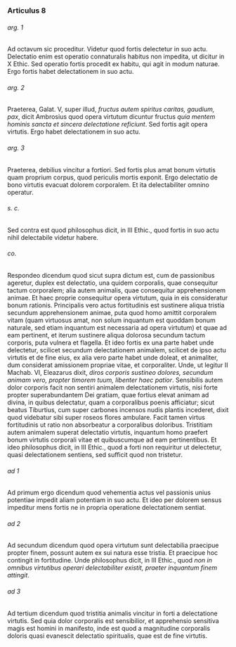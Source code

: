 ### Articulus 8

###### arg. 1
Ad octavum sic proceditur. Videtur quod fortis delectetur in suo actu. Delectatio enim est operatio connaturalis habitus non impedita, ut dicitur in X Ethic. Sed operatio fortis procedit ex habitu, qui agit in modum naturae. Ergo fortis habet delectationem in suo actu.

###### arg. 2
Praeterea, Galat. V, super illud, *fructus autem spiritus caritas, gaudium, pax*, dicit Ambrosius quod opera virtutum dicuntur fructus *quia mentem hominis sancta et sincera delectatione reficiunt*. Sed fortis agit opera virtutis. Ergo habet delectationem in suo actu.

###### arg. 3
Praeterea, debilius vincitur a fortiori. Sed fortis plus amat bonum virtutis quam proprium corpus, quod periculis mortis exponit. Ergo delectatio de bono virtutis evacuat dolorem corporalem. Et ita delectabiliter omnino operatur.

###### s. c.
Sed contra est quod philosophus dicit, in III Ethic., quod fortis in suo actu nihil delectabile videtur habere.

###### co.
Respondeo dicendum quod sicut supra dictum est, cum de passionibus ageretur, duplex est delectatio, una quidem corporalis, quae consequitur tactum corporalem; alia autem animalis, quae consequitur apprehensionem animae. Et haec proprie consequitur opera virtutum, quia in eis consideratur bonum rationis. Principalis vero actus fortitudinis est sustinere aliqua tristia secundum apprehensionem animae, puta quod homo amittit corporalem vitam (quam virtuosus amat, non solum inquantum est quoddam bonum naturale, sed etiam inquantum est necessaria ad opera virtutum) et quae ad eam pertinent, et iterum sustinere aliqua dolorosa secundum tactum corporis, puta vulnera et flagella. Et ideo fortis ex una parte habet unde delectetur, scilicet secundum delectationem animalem, scilicet de ipso actu virtutis et de fine eius, ex alia vero parte habet unde doleat, et animaliter, dum considerat amissionem propriae vitae, et corporaliter. Unde, ut legitur II Machab. VI, Eleazarus dixit, *diros corporis sustineo dolores, secundum animam vero, propter timorem tuum, libenter haec patior*. Sensibilis autem dolor corporis facit non sentiri animalem delectationem virtutis, nisi forte propter superabundantem Dei gratiam, quae fortius elevat animam ad divina, in quibus delectatur, quam a corporalibus poenis afficiatur; sicut beatus Tiburtius, cum super carbones incensos nudis plantis incederet, dixit quod videbatur sibi super roseos flores ambulare. Facit tamen virtus fortitudinis ut ratio non absorbeatur a corporalibus doloribus. Tristitiam autem animalem superat delectatio virtutis, inquantum homo praefert bonum virtutis corporali vitae et quibuscumque ad eam pertinentibus. Et ideo philosophus dicit, in III Ethic., quod a forti non requiritur ut delectetur, quasi delectationem sentiens, sed sufficit quod non tristetur.

###### ad 1
Ad primum ergo dicendum quod vehementia actus vel passionis unius potentiae impedit aliam potentiam in suo actu. Et ideo per dolorem sensus impeditur mens fortis ne in propria operatione delectationem sentiat.

###### ad 2
Ad secundum dicendum quod opera virtutum sunt delectabilia praecipue propter finem, possunt autem ex sui natura esse tristia. Et praecipue hoc contingit in fortitudine. Unde philosophus dicit, in III Ethic., quod *non in omnibus virtutibus operari delectabiliter existit, praeter inquantum finem attingit*.

###### ad 3
Ad tertium dicendum quod tristitia animalis vincitur in forti a delectatione virtutis. Sed quia dolor corporalis est sensibilior, et apprehensio sensitiva magis est homini in manifesto, inde est quod a magnitudine corporalis doloris quasi evanescit delectatio spiritualis, quae est de fine virtutis.

